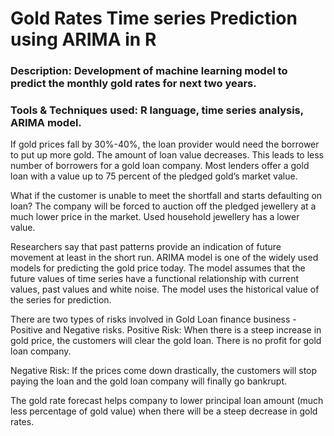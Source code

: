 # Gold Rates Time series Prediction using ARIMA in R
### Description: Development of machine learning model to predict the monthly gold rates for next two years.
### Tools & Techniques used:  R language, time series analysis, ARIMA model.
If gold prices fall by 30%-40%, the loan provider would need the borrower to put up more gold. The amount of loan value decreases. This leads to less number of borrowers for a gold loan company.
Most lenders offer a gold loan with a value up to 75 percent of the pledged gold’s market value.

What if the customer is unable to meet the shortfall and starts defaulting on loan? The company will be forced to auction off the pledged jewellery at a much lower price in the market. Used household jewellery has a lower value.

Researchers say that past patterns provide an indication of future movement at least in the short run.
ARIMA model is one of the widely used models for predicting the gold price today. The model assumes that the future values of time series have a functional relationship with current values, past values and white noise. The model uses the historical value of the series for prediction.

There are two types of risks involved in Gold Loan finance business - Positive and Negative risks.
Positive Risk: When there is a steep increase in gold price, the customers will clear the gold loan. There is no profit for gold loan company.

Negative Risk: If the prices come down drastically, the customers will stop paying the loan and the gold loan company will finally go bankrupt.

The gold rate forecast helps company to lower principal loan amount (much less percentage of gold value) when there will be a steep decrease in gold rates.
